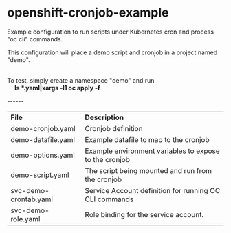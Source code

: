 # openshift-cronjob-example
Example configuration to run scripts under Kubernetes cron and process "oc cli" commands.

This configuration will place a demo script and cronjob in a project named "demo".<br><br>

<p>To test, simply create a namespace "demo" and run<br>
<b> &emsp;
   ls *.yaml|xargs -l1 oc apply -f
</font></font></b></p>

<p></p><table border="0" cellspacing="0" cellpadding="0"><tbody>
<tr><td><b>File</b></td><td><b>Description</b></td></tr>
<tr><td> demo-cronjob.yaml    </td>-<td> Cronjob definition                                     </td></tr>
<tr><td> demo-datafile.yaml   </td>-<td> Example datafile to map to the cronjob                 </td></tr>
<tr><td> demo-options.yaml    </td>-<td> Example environment variables to expose to the cronjob </td></tr>
<tr><td> demo-script.yaml     </td>-<td> The script being mounted and run from the cronjob      </td></tr>
<tr><td> svc-demo-crontab.yaml</td>-<td> Service Account definition for running OC CLI commands </td></tr>
<tr><td> svc-demo-role.yaml   </td>-<td> Role binding for the service account.                  </td></tr>
</tbody></table></p>

